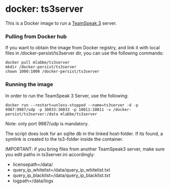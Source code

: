 # docker: ts3server

This is a Docker image to run a [TeamSpeak 3](http://www.teamspeak.com/) server.

### Pulling from Docker hub
If you want to obtain the image from Docker registry, and link it with local files in /docker-persist/ts3server dir, you can use the following commands:
```
docker pull mlabbe/ts3server
mkdir /docker-persist/ts3server
chown 1000:1000 /docker-persist/ts3server
```
### Running the image
In order to run the TeamSpeak 3 Server, use the following:
```
docker run --restart=unless-stopped --name=ts3server -d -p 9987:9987/udp -p 30033:30033 -p 10011:10011 -v /docker-persist/ts3server:/data mlabbe/ts3server
```

Note: only port 9987/udp is mandatory.

The script does look for an sqlite db in the linked host-folder.
If its found, a symlink is created to the ts3-folder inside the container.

IMPORTANT: if you bring files from another TeamSpeak3 server, make sure you edit paths in ts3server.ini accordingly:
- licensepath=/data/
- query_ip_whitelist=/data/query_ip_whitelist.txt
- query_ip_blacklist=/data/query_ip_blacklist.txt
- logpath=/data/logs
